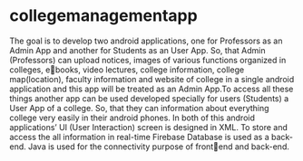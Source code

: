 # collegemanagementapp
The goal is to develop two android applications, one for Professors as an Admin App and another for Students as an User App. So, that Admin (Professors) can upload notices, images of various functions organized in colleges, ebooks, video lectures, college information, college map(location), faculty information and website of college in a single android application and this app will be treated as an Admin App.To access all these things another app can be used developed specially for users (Students) a User App of a college. So, that they can information about everything college very easily in their android phones.
In both of this android applications’ UI (User Interaction) screen is designed in XML. To store and access the all information in real-time Firebase Database is used as a back-end. Java is used for the connectivity purpose of frontend and back-end.
